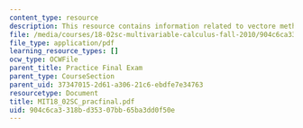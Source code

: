 ```yaml
---
content_type: resource
description: This resource contains information related to vectore methods.
file: /media/courses/18-02sc-multivariable-calculus-fall-2010/904c6ca3318bd35307bb65ba3dd0f50e_MIT18_02SC_pracfinal.pdf
file_type: application/pdf
learning_resource_types: []
ocw_type: OCWFile
parent_title: Practice Final Exam
parent_type: CourseSection
parent_uid: 37347015-2d61-a306-21c6-ebdfe7e34763
resourcetype: Document
title: MIT18_02SC_pracfinal.pdf
uid: 904c6ca3-318b-d353-07bb-65ba3dd0f50e
---
```

